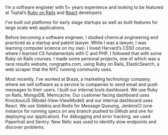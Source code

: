 I’m a software engineer with 5+ years experience and looking to be featured at Toptal’s [Ruby on Rails](https://www.toptal.com/ruby-on-rails) and [React](https://www.toptal.com/react) developers

I’ve built out platforms for early stage startups as well as built features for large scale web applications.

Before becoming a software engineer, I studied chemical engineering and practiced as a startup and patent lawyer. While I was a lawyer, I was learning computer science on my own. I loved Harvard’s CS50 course, where I learned CS fundamentals with C and PHP. I followed that with some Ruby on Rails courses. I made some personal projects, one of which was a race results website, rungraphs.com, using Ruby on Rails, ElasticSearch, a web scraper that the NYC running community uses.

Most recently, I’ve worked at Braze, a marketing technology company, where we sell software as a service to companies to send email and push messages to their users. I built our internal tools dashboard. We use Ruby on Rails, MongoDB, Memcache. Our customer facing dashboard uses KnockoutJS (Model-View-ViewModel) and our internal dashboard uses React. We use Sidekiq and Redis for Message Queuing, JenkinsCI (one instance for running specs on any branch pushed to Github and one for deploying our application). For debugging and error tracking, we used Papertrail and Sentry. New Relic was used to identify slow endpoints and discover problems.